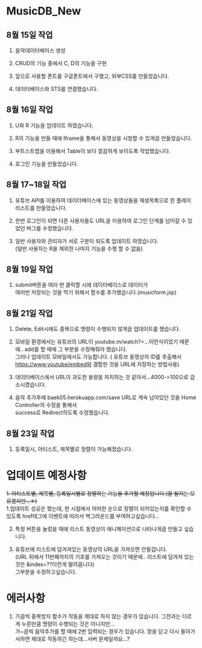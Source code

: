 # MusicDB_New

## 8월 15일 작업

1. 음악데이터베이스 생성

2. CRUD의 기능 중에서 C, D의 기능을 구현

3. 앞으로 사용할 폰트를 구글폰트에서 구했고, 외부CSS를 만들었습니다.

4. 데이터베이스와 STS를 연결했습니다.

## 8월 16일 작업

1. U와 R 기능을 업데이트 하였습니다.

2. R의 기능을 만들 때에 Iframe을 통해서 동영상을 시청할 수 있게끔 만들었습니다.

3. 부트스트랩을 이용해서 Table이 보다 깔끔하게 보이도록 작업했습니다.

4. 로그인 기능을 만들었습니다.

## 8월 17~18일 작업

1. 유튜브 API를 이용하여 데이터베이스에 있는 동영상들을 재생목록으로 한 플레이 리스트를 만들었습니다.

2. 한번 로그인이 되면 다른 사용자들도 URL을 이용하여 로그인 단계를 넘어갈 수 있었던 버그를 수정했습니다.

3. 일반 사용자와 관리자가 서로 구분이 되도록 업데이트 하였습니다.    
(일반 사용자는 R을 제외한 나머지 기능을 수행 할 수 없음)

## 8월 19일 작업

1. submit버튼을 여러 번 클릭할 시에 데이터베이스로 데이터가      
여러번 저장되는 것을 막기 위해서 함수를 추가했습니다.(musicform.jsp)

## 8월 21일 작업

1. Delete, Edit시에도 중복으로 명령이 수행되지 않게끔 업데이트를 했습니다.    

2. 모바일 환경에서는 유튜브의 URL이 youtube.m/watch?=...이런식이었기 때문에.. add를 할 때에 그 부분을 수정해줘야 했습니다.     
  그러나 업데이트 모바일에서도 가능합니다. ( 유튜브 동영상의 ID를 추출해서 https://www.youtube/embed와 결합한 것을 URL에 저장하는 방법사용)    
  
3. 데이터베이스에서 URL이 과도한 용량을 차지하는 것 같아서...4000->100으로 감소시켰습니다.   

4. 음악 추가후에 baek05.herokuapp.com/save URL로 계속 남아있던 것을 Home Controller의 수정을 통해서   
success로 Redirect하도록 수정했습니다.

## 8월 23일 작업

1. 등록일시, 아티스트, 제목별로 정렬이 가능해졌습니다.

# 업데이트 예정사항
~~1. 아티스트별, 제목별, 등록일시별로 정렬하는 기능을 추가할 예정입니다.(잘 될지는 모르겠지만...ㅎ)~~     
1.업데이트 성공은 했는데, 현 시점에서 어떠한 순으로 정렬이 되어있는지를 확인할 수 있도록 href태그에 이벤트에 따라서 백그라운드를 부여하고싶습니다...

2. 특정 버튼을 눌렀을 때에 리스트 동영상이 애니메이션으로 나타나게끔 만들고 싶습니다.

3. 유튜브에 리스트에 담겨져있는 동영상의 URL을 가져오면 안될겁니다.     
(URL 뒤에서 11번째까지의 기호를 가져오는 것이기 때문에.. 리스트에 담겨져 있는 것은 &index=??이런게 딸려옵니다)    
그부분을 수정하고싶습니다. 


# 에러사항

1. 가끔씩 중복방지 함수가 작동을 제대로 하지 않는 경우가 있습니다. 그전과는 다르게 누른만큼 명령이 수행되는 것은 아니지만...   
가~끔씩 음악추가를 할 때에 2번 입력되는 경우가 있습니다. 창을 닫고 다시 들어가서하면 제대로 작동하긴 하는데...서버 문제일까요...?
